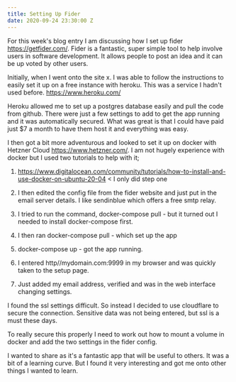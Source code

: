 ```yaml
---
title: Setting Up Fider
date: 2020-09-24 23:30:00 Z
---
```


For this week's blog entry I am discussing how I set up fider https://getfider.com/.  Fider is a fantastic, super simple tool to help involve users in software development.  It allows people to post an idea and it can be up voted by other users.

Initially, when I went onto the site x. I was able to follow the instructions to easily set it up on a free instance with heroku.  This was a service I hadn't used before.  https://www.heroku.com/

Heroku allowed me to set up a postgres database easily and pull the code from github.  There were just a few settings to add to get the app running and it was automatically secured.  What was great is that I could have paid just $7 a month to have them host it and everything was easy.

I then got a bit more adventurous and looked to set it up on docker with Hetzner Cloud https://www.hetzner.com/.  I am not hugely experience with docker but I used two tutorials to help with it;

1. https://www.digitalocean.com/community/tutorials/how-to-install-and-use-docker-on-ubuntu-20-04 < I only did step one

2. I then edited the config file from the fider website and just put in the email server details.  I like sendinblue which offers a free smtp relay.

3. I tried to run the command, docker-compose pull - but it turned out I needed to install docker-compose first.

4. I then ran docker-compose pull - which set up the app

5. docker-compose up - got the app running.

6. I entered http//mydomain.com:9999 in my browser and was quickly taken to the setup page.

7. Just added my email address, verified and was in the web interface changing settings.

I found the ssl settings difficult.  So instead I decided to use cloudflare to secure the connection.  Sensitive data was not being entered, but ssl is a must these days.

To really secure this properly I need to work out how to mount a volume in docker and add the two settings in the fider config.

I wanted to share as it's a fantastic app that will be useful to others.  It was a bit of a learning curve.  But I found it very interesting and got me onto other things I wanted to learn.